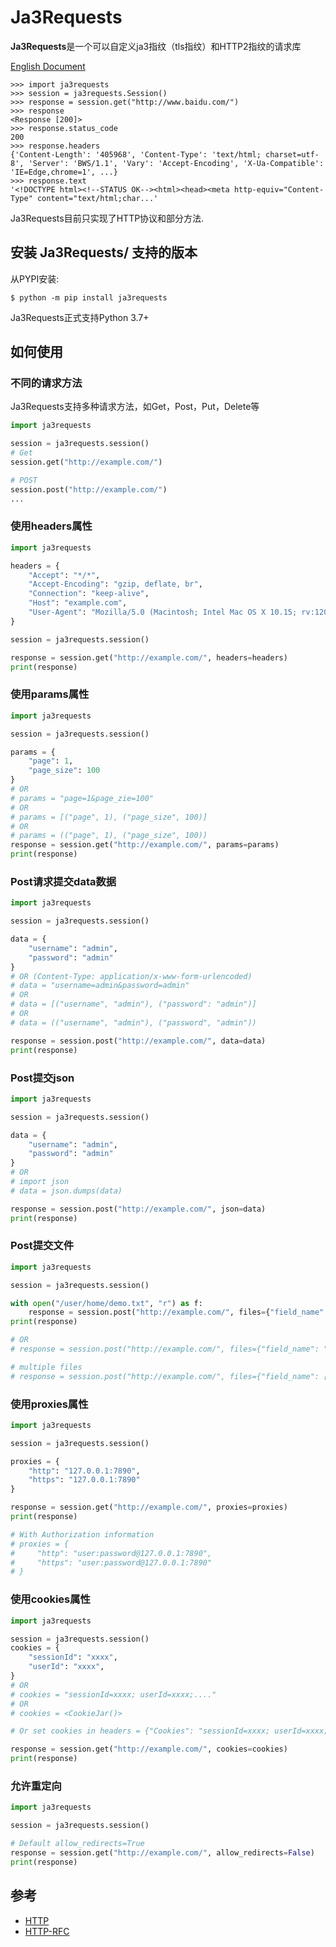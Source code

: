 # Ja3Requests
**Ja3Requests**是一个可以自定义ja3指纹（tls指纹）和HTTP2指纹的请求库

[English Document](README.md)

```pycon
>>> import ja3requests
>>> session = ja3requests.Session()
>>> response = session.get("http://www.baidu.com/")
>>> response
<Response [200]>
>>> response.status_code
200
>>> response.headers
{'Content-Length': '405968', 'Content-Type': 'text/html; charset=utf-8', 'Server': 'BWS/1.1', 'Vary': 'Accept-Encoding', 'X-Ua-Compatible': 'IE=Edge,chrome=1', ...}
>>> response.text
'<!DOCTYPE html><!--STATUS OK--><html><head><meta http-equiv="Content-Type" content="text/html;char...'
```

Ja3Requests目前只实现了HTTP协议和部分方法.

## 安装 Ja3Requests/ 支持的版本

从PYPI安装:

```console
$ python -m pip install ja3requests
```

Ja3Requests正式支持Python 3.7+

## 如何使用
### 不同的请求方法
Ja3Requests支持多种请求方法，如Get，Post，Put，Delete等
```python
import ja3requests

session = ja3requests.session()
# Get
session.get("http://example.com/")

# POST
session.post("http://example.com/")
...
```

### 使用headers属性
```python
import ja3requests

headers = {
    "Accept": "*/*",
    "Accept-Encoding": "gzip, deflate, br",
    "Connection": "keep-alive",
    "Host": "example.com",
    "User-Agent": "Mozilla/5.0 (Macintosh; Intel Mac OS X 10.15; rv:120.0) Gecko/20100101 Firefox/120.0"
}

session = ja3requests.session()

response = session.get("http://example.com/", headers=headers)
print(response)
```

### 使用params属性
```python
import ja3requests

session = ja3requests.session()

params = {
    "page": 1,
    "page_size": 100
}
# OR
# params = "page=1&page_zie=100"
# OR
# params = [("page", 1), ("page_size", 100)]
# OR
# params = (("page", 1), ("page_size", 100))
response = session.get("http://example.com/", params=params)
print(response)
```


### Post请求提交data数据
```python
import ja3requests

session = ja3requests.session()

data = {
    "username": "admin",
    "password": "admin"
}
# OR (Content-Type: application/x-www-form-urlencoded)
# data = "username=admin&password=admin"
# OR
# data = [("username", "admin"), ("password": "admin")]
# OR
# data = (("username", "admin"), ("password", "admin"))

response = session.post("http://example.com/", data=data)
print(response)
```


### Post提交json

```python
import ja3requests

session = ja3requests.session()

data = {
    "username": "admin",
    "password": "admin"
}
# OR
# import json
# data = json.dumps(data)

response = session.post("http://example.com/", json=data)
print(response)
```


### Post提交文件

```python
import ja3requests

session = ja3requests.session()

with open("/user/home/demo.txt", "r") as f:
    response = session.post("http://example.com/", files={"field_name": f})
print(response)

# OR
# response = session.post("http://example.com/", files={"field_name": "/user/home/demo.txt"})

# multiple files
# response = session.post("http://example.com/", files={"field_name": ["/user/home/demo.txt", "/user/home/demo2.txt"]})
```


### 使用proxies属性

```python
import ja3requests

session = ja3requests.session()

proxies = {
    "http": "127.0.0.1:7890",
    "https": "127.0.0.1:7890"
}

response = session.get("http://example.com/", proxies=proxies)
print(response)

# With Authorization information
# proxies = {
#     "http": "user:password@127.0.0.1:7890",
#     "https": "user:password@127.0.0.1:7890"
# }
```


### 使用cookies属性

```python
import ja3requests

session = ja3requests.session()
cookies = {
    "sessionId": "xxxx",
    "userId": "xxxx",
}
# OR
# cookies = "sessionId=xxxx; userId=xxxx;...."
# OR
# cookies = <CookieJar()>

# Or set cookies in headers = {"Cookies": "sessionId=xxxx; userId=xxxx;...."}

response = session.get("http://example.com/", cookies=cookies)
print(response)
```


### 允许重定向

```python
import ja3requests

session = ja3requests.session()

# Default allow_redirects=True
response = session.get("http://example.com/", allow_redirects=False)
print(response)
```


## 参考
- [HTTP](https://developer.mozilla.org/en-US/docs/Web/HTTP)
- [HTTP-RFC](https://www.rfc-editor.org/rfc/rfc2068.html)